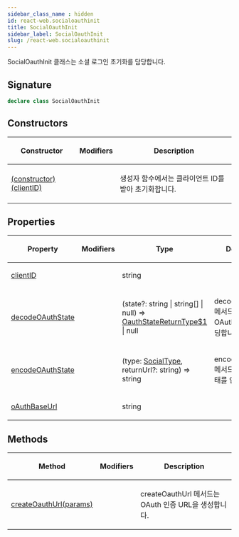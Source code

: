 ```yaml
---
sidebar_class_name : hidden
id: react-web.socialoauthinit
title: SocialOauthInit
sidebar_label: SocialOauthInit
slug: /react-web.socialoauthinit
---
```






SocialOauthInit 클래스는 소셜 로그인 초기화를 담당합니다.

## Signature

```typescript
declare class SocialOauthInit 
```

## Constructors

<table><thead><tr><th>

Constructor


</th><th>

Modifiers


</th><th>

Description


</th></tr></thead>
<tbody><tr><td>

[(constructor)(clientID)](./react-web.socialoauthinit._constructor_)


</td><td>


</td><td>

생성자 함수에서는 클라이언트 ID를 받아 초기화합니다.


</td></tr>
</tbody></table>

## Properties

<table><thead><tr><th>

Property


</th><th>

Modifiers


</th><th>

Type


</th><th>

Description


</th></tr></thead>
<tbody><tr><td>

[clientID](./react-web.socialoauthinit.clientid)


</td><td>


</td><td>

string


</td><td>


</td></tr>
<tr><td>

[decodeOAuthState](./react-web.socialoauthinit.decodeoauthstate)


</td><td>


</td><td>

(state?: string \| string[] \| null) =&gt; [OauthStateReturnType$1](./react-web.oauthstatereturntype) \| null


</td><td>

decodeOAuthState 메서드는 인코딩된 OAuth 상태를 디코딩합니다.


</td></tr>
<tr><td>

[encodeOAuthState](./react-web.socialoauthinit.encodeoauthstate)


</td><td>


</td><td>

(type: [SocialType](./react-web.socialtype), returnUrl?: string) =&gt; string


</td><td>

encodeOAuthState 메서드는 OAuth 상태를 인코딩합니다.


</td></tr>
<tr><td>

[oAuthBaseUrl](./react-web.socialoauthinit.oauthbaseurl)


</td><td>


</td><td>

string


</td><td>


</td></tr>
</tbody></table>

## Methods

<table><thead><tr><th>

Method


</th><th>

Modifiers


</th><th>

Description


</th></tr></thead>
<tbody><tr><td>

[createOauthUrl(params)](./react-web.socialoauthinit.createoauthurl)


</td><td>


</td><td>

createOauthUrl 메서드는 OAuth 인증 URL을 생성합니다.


</td></tr>
</tbody></table>
